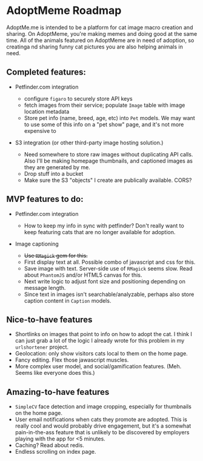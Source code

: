 # AdoptMeme Roadmap

AdoptMe.me is intended to be a platform for cat image macro creation and
sharing.  On AdoptMeme, you're making memes and doing good at the same time.
All of the animals featured on AdoptMeme are in need of adoption, so creatinga
nd sharing funny cat pictures you are also helping animals in need. 

## Completed features:
- Petfinder.com integration
    - configure `figaro` to securely store API keys 
    - fetch images from their service; populate `Image` table with image
      location metadata
    - Store pet info (name, breed, age, etc) into `Pet` models. We may want to
      use some of this info on a "pet show" page, and it's not more expensive to

- S3 integration (or other third-party image hosting solution.)
    - Need somewhere to store raw images without duplicating API calls. Also
      I'll be making homepage thumbnails, and captioned images as they are
      generated by me.
    - Drop stuff into a bucket
    - Make sure the S3 "objects" I create are publically available.  CORS?

## MVP features to do:

- Petfinder.com integration
    - How to keep my info in sync with petfinder?  Don't really want to keep
      featuring cats that are no longer available for adoption.

- Image captioning
    - ~~Use `RMagick` gem for this.~~
    - First display text at all. Possible combo of javascript and css for this.
    - Save image with text.  Server-side use of `RMagick` seems slow. Read about
      `PhantomJS` and/or HTML5 canvas for this.
    - Next write logic to adjust font size and positioning depending on message length.
    - Since text in images isn't searchable/analyzable, perhaps also store caption content
      in `Caption` models.  

## Nice-to-have features

- Shortlinks on images that point to info on how to adopt the cat. I think I can
  just grab a lot of the logic I already wrote for this problem in my
  `urlshortener` project.
- Geolocation: only show visitors cats local to them on the home page.
- Fancy editing. Flex those jawascript muscles.
- More complex user model, and social/gamification features.  (Meh. Seems like everyone
  does this.)

## Amazing-to-have features

- `SimpleCV` face detection and image cropping, especially for thumbnails on the home page. 
- User email notifications when cats they promote are adopted.  This is really
  cool and would probably drive engagement, but it's a somewhat pain-in-the-ass
  feature that is unlikely to be discovered by employers playing with the app
  for <5 minutes.
- Caching?  Read about redis.
- Endless scrolling on index page.


